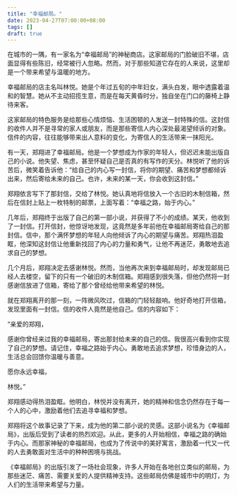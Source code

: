 ```yaml
---
title: "幸福邮局。"
date: 2023-04-27T07:00:00+08:00
tags: []
draft: true
---
```


在城市的一隅，有一家名为“幸福邮局”的神秘商店。这家邮局的门脸破旧不堪，店面显得有些陈旧，经常被行人忽略。然而，对于那些知道它存在的人来说，这里却是一个带来希望与温暖的地方。

幸福邮局的店主名叫林悦。她是个年过五旬的中年妇女，满头白发，眼中透露着温和的智慧。她从不主动招揽生意，而是在每天黄昏时分，独自坐在门口的藤椅上静待来客。

这家邮局的特色服务是给那些心情烦恼、生活困顿的人发送一封特殊的信。这封信的收件人并不是寻常的家人或朋友，而是那些寄信人内心深处最渴望倾诉的对象。信件的内容，往往能够带来出人意料的变化，为寄信人的生活带来一抹阳光。

有一天，郑翔进了幸福邮局。他是一个梦想成为作家的年轻人，但迟迟未能出版自己的小说。他失望、焦虑，甚至怀疑自己是否真的有写作的天分。林悦听了他的诉苦后，微笑着告诉他：“给自己的内心写一封信，将你的期望、痛苦和梦想都倾诉出来，然后寄给未来的自己。也许，未来的某一天，你会收到这封信。”

郑翔依言写下了那封信，交给了林悦。她认真地将信放入一个古旧的木制信箱，然后在信封上贴上一枚特制的邮票，上面写着：“幸福之路，始于内心。”

几年后，郑翔终于出版了自己的第一部小说，并获得了不小的成绩。某天，他收到了一封信。打开信封，他惊讶地发现，这竟然是多年前他在幸福邮局寄给自己的那封信。信中，那个满怀梦想的年轻人向他倾诉了内心的期望与痛苦。郑翔热泪盈眶，他深知这封信让他重新找回了内心的力量和勇气，让他不再迷茫，勇敢地去追求自己的梦想。

几个月后，郑翔决定去感谢林悦。然而，当他再次来到幸福邮局时，却发现邮局已经人去楼空，留下的只有一个破旧的木制信箱。郑翔感到很失落，但他仍然将一封感谢信放进了信箱，寄给了那个曾经给他带来希望的林悦。

就在郑翔离开的那一刻，一阵微风吹过，信箱的门轻轻敲响。他好奇地打开信箱，发现里面有一封信。信的收件人竟然是他自己。信的内容如下：

“亲爱的郑翔，

感谢你曾经来过我的幸福邮局，寄出那封给未来的自己的信。我很高兴看到你实现了自己的梦想。请记住，幸福之路始于内心。勇敢地去追求梦想，珍惜身边的人，生活总会回馈你温暖与善意。

愿你永远幸福，

林悦。”

郑翔感动得热泪盈眶。他明白，林悦并没有离开，她的精神和信念仍然存在于每一个人的心中，激励着他们去追寻幸福和梦想。

郑翔将这个故事记录了下来，成为他的第二部小说的灵感。这部小说名为《幸福邮局》，出版后受到了读者的热烈欢迎。从此，更多的人开始相信，幸福之路的确始于内心。而那家神秘的幸福邮局，也成为了传说中的美好寓言，激励着一代又一代的人去勇敢面对生活中的种种困境与挑战。

《幸福邮局》的出版引发了一场社会现象，许多人开始在各地创立类似的邮局，为那些迷茫、痛苦、需要关爱的人提供精神支持。这些邮局仿佛是城市中的明灯，为人们的生活带来希望与力量。